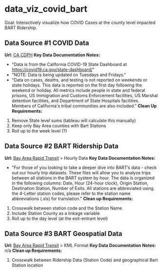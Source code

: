 # data_viz_covid_bart

Goal: Interactively visualize how COVID Cases at the county level impacted BART Ridership.

## Data Source #1 COVID Data
**Url:** [CA CDPH](https://www.buzzfeed.com/donnad/9-pokemon-inspired-high-fashion-designs?s=mobile)
**Key Data Documentation Notes:**
- "Data is from the California COVID-19 State Dashboard at https://covid19.ca.gov/state-dashboard/"
- "NOTE: Data is being updated on Tuesdays and Fridays."
- "Data on cases, deaths, and testing is not reported on weekends or state holidays. This data is reported on the first day following the weekend or holiday. All metrics include people in state and federal prisons, US Immigration and Customs Enforcement facilities, US Marshal detention facilities, and Department of State Hospitals facilities. Members of California's tribal communities are also included."
**Clean Up Requirements:**
1. Remove State level sums (tableau will calculate this manually)
2. Keep only Bay Area counties with Bart Stations
3. Roll up to the week level (?)

## Data Source #2 BART Ridership Data
**Url:** [Bay Area Rapid Transit](https://www.bart.gov/about/reports/ridership) > Hourly Data 
**Key Data Documentation Notes:**
- "For those of you looking to take a deeper dive into BART’s data - check out our hourly trip datasets. These files will allow you to analyze trips between all stations in the BART system by hour. The data is organized in the following columns: Date, Hour (24-hour clock), Origin Station, Destination Station, Number of Exits. All stations are abbreviated using the 4-Letter station codes, please refer to the station name abbreviations (.xls) for translation."
**Clean up Requirements:**
1. Crosswalk between station code and the Station Name
2. Include Station County as a linkage variable
3. Roll up to the day level (at the exit-entrant level)

## Data Source #3 BART  Geospatial Data
**Url:** [Bay Area Rapid Transit](https://www.bart.gov/schedules/developers/geo) > KML Format
**Key Data Documentation Notes:** n/a
**Clean up Requirements:**
1. Crosswalk between Ridership Data (Station Code) and geographical Bart Station location

